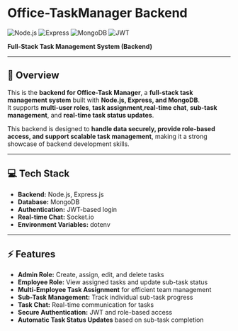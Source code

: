 # Office-TaskManager Backend

![Node.js](https://img.shields.io/badge/Node.js-339933?style=flat&logo=node.js&logoColor=white)
![Express](https://img.shields.io/badge/Express.js-000000?style=flat&logo=express&logoColor=white)
![MongoDB](https://img.shields.io/badge/MongoDB-47A248?style=flat&logo=mongodb&logoColor=white)
![JWT](https://img.shields.io/badge/JWT-000000?style=flat&logo=JSONwebtokens&logoColor=white)

**Full-Stack Task Management System (Backend)**

---

## 🌟 Overview
This is the **backend for Office-Task Manager**, a **full-stack task management system** built with **Node.js, Express, and MongoDB**.  
It supports **multi-user roles**, **task assignment**,**real-time chat**, **sub-task management**, and **real-time task status updates**.  

This backend is designed to **handle data securely, provide role-based access, and support scalable task management**, making it a strong showcase of backend development skills.

---

## 💻 Tech Stack

- **Backend:** Node.js, Express.js  
- **Database:** MongoDB  
- **Authentication:** JWT-based login  
- **Real-time Chat:** Socket.io  
- **Environment Variables:** dotenv  

---

## ⚡ Features

- **Admin Role:** Create, assign, edit, and delete tasks  
- **Employee Role:** View assigned tasks and update sub-task status  
- **Multi-Employee Task Assignment** for efficient team management  
- **Sub-Task Management:** Track individual sub-task progress  
- **Task Chat:** Real-time communication for tasks  
- **Secure Authentication:** JWT and role-based access  
- **Automatic Task Status Updates** based on sub-task completion  
